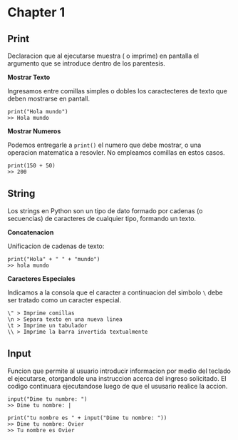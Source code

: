 # Chapter 1

## Print 

Declaracion que al ejecutarse muestra ( o imprime) en pantalla el argumento que se introduce dentro de los parentesis. 

**Mostrar Texto**

Ingresamos entre comillas simples o dobles los caractecteres de texto que deben mostrarse en pantall. 

```
print("Hola mundo")
>> Hola mundo
```

**Mostrar Numeros**

Podemos entregarle a `print()` el numero que debe mostrar, o una operacion matematica a resovler. No empleamos comillas en estos casos. 

```
print(150 + 50)
>> 200
```

## String 

Los strings en Python son un tipo de dato formado por cadenas (o secuencias) de caracteres de cualquier tipo, formando un texto. 

**Concatenacion** 
    
Unificacion de cadenas de texto:
    
```
print("Hola" + " " + "mundo")
>> hola mundo
```

**Caracteres Especiales** 

Indicamos a la consola que el caracter a continuacion del simbolo `\` debe ser tratado como un caracter especial. 

```
\" > Imprime comillas 
\n > Separa texto en una nueva linea 
\t > Imprime un tabulador 
\\ > Imprime la barra invertida textualmente 

```

## Input 

Funcion que permite al usuario introducir informacion por medio del teclado el ejecutarse, otorgandole una instruccion acerca del ingreso solicitado. El codigo continuara ejecutandose luego de que el ususario realice la accion. 

```
input("Dime tu numbre: ")
>> Dime tu nombre: |
```
```
print("tu nombre es " + input("Dime tu nombre: "))
>> Dime tu nombre: Ovier 
>> Tu nombre es Ovier
```
